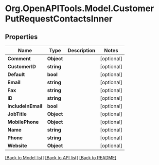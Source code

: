 # Org.OpenAPITools.Model.CustomerPutRequestContactsInner

## Properties

Name | Type | Description | Notes
------------ | ------------- | ------------- | -------------
**Comment** | **Object** |  | [optional] 
**CustomerID** | **string** |  | [optional] 
**Default** | **bool** |  | [optional] 
**Email** | **string** |  | [optional] 
**Fax** | **string** |  | [optional] 
**ID** | **string** |  | [optional] 
**IncludeInEmail** | **bool** |  | [optional] 
**JobTitle** | **Object** |  | [optional] 
**MobilePhone** | **Object** |  | [optional] 
**Name** | **string** |  | [optional] 
**Phone** | **string** |  | [optional] 
**Website** | **Object** |  | [optional] 

[[Back to Model list]](../README.md#documentation-for-models) [[Back to API list]](../README.md#documentation-for-api-endpoints) [[Back to README]](../README.md)

